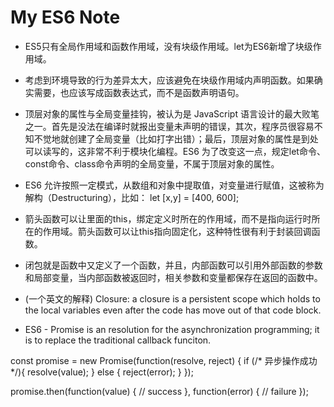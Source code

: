 # My ES6 Note
* ES5只有全局作用域和函数作用域，没有块级作用域。let为ES6新增了块级作用域。
* 考虑到环境导致的行为差异太大，应该避免在块级作用域内声明函数。如果确实需要，也应该写成函数表达式，而不是函数声明语句。
* 顶层对象的属性与全局变量挂钩，被认为是 JavaScript 语言设计的最大败笔之一。首先是没法在编译时就报出变量未声明的错误，其次，程序员很容易不知不觉地就创建了全局变量（比如打字出错）；最后，顶层对象的属性是到处可以读写的，这非常不利于模块化编程。ES6 为了改变这一点，规定let命令、const命令、class命令声明的全局变量，不属于顶层对象的属性。
* ES6 允许按照一定模式，从数组和对象中提取值，对变量进行赋值，这被称为解构（Destructuring），比如： let [x,y] = [400, 600];
* 箭头函数可以让里面的this，绑定定义时所在的作用域，而不是指向运行时所在的作用域。箭头函数可以让this指向固定化，这种特性很有利于封装回调函数。
* 闭包就是函数中又定义了一个函数，并且，内部函数可以引用外部函数的参数和局部变量，当内部函数被返回时，相关参数和变量都保存在返回的函数中。
* (一个英文的解释) Closure: a closure is a persistent scope which holds to the local variables even after the code has move out of that code block.

* ES6 - Promise is an resolution for the asynchronization programming; it is to replace the traditional callback funciton.

const promise = new Promise(function(resolve, reject) { if (/* 异步操作成功 */){ resolve(value); } else { reject(error); } });

promise.then(function(value) { // success }, function(error) { // failure });

